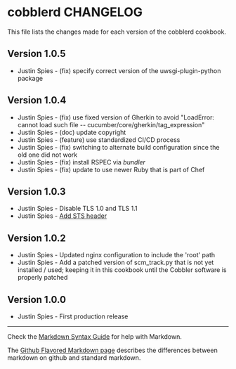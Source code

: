 # cobblerd CHANGELOG
This file lists the changes made for each version of the cobblerd cookbook.

## Version 1.0.5
- Justin Spies - (fix) specify correct version of the uwsgi-plugin-python package

## Version 1.0.4
- Justin Spies - (fix) use fixed version of Gherkin to avoid "LoadError: cannot load such file -- cucumber/core/gherkin/tag_expression"
- Justin Spies - (doc) update copyright
- Justin Spies - (feature) use standardized CI/CD process
- Justin Spies - (fix) switching to alternate build configuration since the old one did not work
- Justin Spies - (fix) install RSPEC via *bundler*
- Justin Spies - (fix) update to use newer Ruby that is part of Chef

## Version 1.0.3
- Justin Spies - Disable TLS 1.0 and TLS 1.1
- Justin Spies - [Add STS header](https://www.nginx.com/blog/http-strict-transport-security-hsts-and-nginx/)

## Version 1.0.2
- Justin Spies - Updated nginx configuration to include the 'root' path
- Justin Spies - Add a patched version of scm_track.py that is not yet installed / used; keeping it in this cookbook until the Cobbler software is properly patched

## Version 1.0.0
- Justin Spies - First production release

- - -
Check the [Markdown Syntax Guide](http://daringfireball.net/projects/markdown/syntax) for help with Markdown.

The [Github Flavored Markdown page](http://github.github.com/github-flavored-markdown/) describes the differences between markdown on github and standard markdown.
